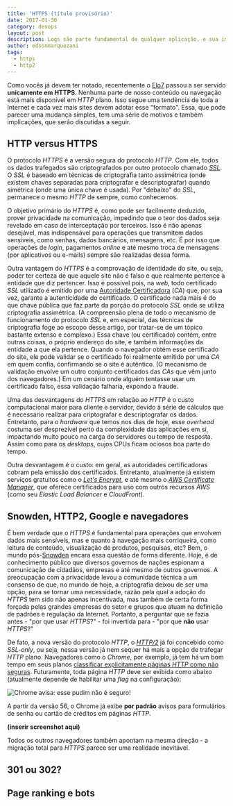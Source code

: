 ```yaml
---
title: 'HTTPS (título provisório)'
date: 2017-01-30
category: devops
layout: post
description: Logs são parte fundamental de qualquer aplicação, e sua importância é notada especialmente nos momentos mais difíceis. Neste artigo veremos como gerenciar esses dados de forma eficaz e versátil, provendo robustez e, ainda assim, facilitando o dia-a-dia de nossas colabores aqui no Elo7.
author: edsonmarquezani
tags:
  - https
  - http2
---
```


Como vocês já devem ter notado, recentemente o [Elo7](https://www.elo7.com.br) passou a ser servido **unicamente em HTTPS**. Nenhuma parte de nosso conteúdo ou navegação está mais disponível em _HTTP_ plano. Isso segue uma tendência de toda a Internet e cada vez mais sites devem adotar esse "formato". Essa, que pode parecer uma mudança simples, tem uma série de motivos e também implicações, que serão discutidas a seguir.

## HTTP versus HTTPS

O protocolo _HTTPS_ é a versão segura do protocolo _HTTP_. Com ele, todos os dados trafegados são criptografados por outro protocolo chamado [_SSL_](https://en.wikipedia.org/wiki/Transport_Layer_Security). O _SSL_ é baseado em técnicas de criptografia tanto assimétrica (onde existem chaves separadas para criptografar e descriptografar) quando simétrica (onde uma única chave é usada). Por "debaixo" do _SSL_, permanece o mesmo _HTTP_ de sempre, como conhecemos.

O objetivo primário do _HTTPS_ é, como pode ser facilmente deduzido, prover privacidade na comunicação, impedindo que o teor dos dados seja revelado em caso de interceptação por terceiros. Isso é não apenas desejável, mas indispensável para operações que transmitem dados sensíveis, como senhas, dados bancários, mensagens, etc. É por isso que operações de _login_, pagamentos _online_ e até mesmo troca de mensagens (por aplicativos ou e-mails) sempre são realizadas dessa forma.

Outra vantagem do _HTTPS_ é a comprovação de identidade do site, ou seja, poder ter certeza de que aquele site não é falso e que realmente pertence à entidade que diz pertencer. Isso é possível pois, na _web_, todo certificado _SSL_ utilizado é emitido por uma [Autoridade Certificadora](https://en.wikipedia.org/wiki/Certificate_authority) (_CA_) que, por sua vez, garante a autenticidade do certificado. O certificado nada mais é do que chave pública que faz parte da porção do protocolo _SSL_ onde se utiliza criptografia assimétrica. (A compreensão plena de todo o mecanismo de funcionamento do protocolo _SSL_ e, em especial, das técnicas de criptografia foge ao escopo desse artigo, por tratar-se de um tópico bastante extenso e complexo.) Essa chave (ou certificado) contém, entre outras coisas, o próprio endereço do site, e também informações da entidade a que ela pertence. Quando o navegador obtém esse certificado do site, ele pode validar se o certificado foi realmente emitido por uma _CA_ em quem confia, confirmando se o site é autêntico. (O mecanismo de validação envolve um outro conjunto certificados das _CAs_ que vêm junto dos navegadores.) Em um cenário onde alguém tentasse usar um certificado falso, essa validação falharia, expondo a fraude.

Uma das desvantagens do _HTTPS_ em relação ao _HTTP_ é o custo computacional maior para cliente e servidor, devido à série de cálculos que é necessário realizar para criptografar e descriptografar os dados. Entretanto, para o _hardware_ que temos nos dias de hoje, esse _overhead_ costuma ser desprezível perto da complexidade das aplicações em si, impactando muito pouco na carga do servidores ou tempo de resposta. Assim como para os _desktops_, cujos CPUs ficam ociosos boa parte do tempo.

Outra desvantagem é o custo: em geral, as autoridades certificadoras cobram pela emissão dos certificados. Entretanto, atualmente já existem serviços gratuitos como o [_Let's Encrypt_](https://letsencrypt.org/), e até mesmo o [_AWS Certificate Manager_](https://aws.amazon.com/pt/certificate-manager/), que oferece certificados para uso com outros recursos _AWS_ (como seu _Elastic Load Balancer_ e _CloudFront_).

## Snowden, HTTP2, Google e navegadores

É bem verdade que o _HTTPS_ é fundamental para operações que envolvem dados mais sensíveis, mas e quanto à navegação mais corriqueira, como leitura de conteúdo, visualização de produtos, pesquisas, etc? Bem, o mundo pós-[Snowden](https://en.wikipedia.org/wiki/Edward_Snowden) encara essa questão de forma diferente. Hoje, é de conhecimento público que diversos governos de nações espionam a comunicação de cidadãos, empresas e até mesmo de outros governos. A preocupação com a privacidade levou a comunidade técnica a um consenso de que, no mundo de hoje, a criptografia deixou de ser uma opção, para se tornar uma necessidade, razão pela qual a adoção do _HTTPS_ tem sido não apenas incentivada, mas também de certa forma forçada pelas grandes empresas do setor e grupos que atuam na definição de padrões e regulação da Internet. Portanto, a perguntar que se fazia antes - "por que usar _HTTPS_?" - foi invertida para - "por que **não** usar _HTTPS_?"

De fato, a nova versão do protocolo _HTTP_, o [_HTTP/2_](https://http2.github.io/) já foi concebido como _SSL-only_, ou seja, nessa versão já nem sequer há mais a opção de trafegar _HTTP_ plano. Navegadores como o _Chrome_, por exemplo, já tem há um bom tempo em seus planos [classificar explicitamente páginas _HTTP_ como não seguras](https://www.chromium.org/Home/chromium-security/marking-http-as-non-secure). Futuramente, toda página _HTTP_ deve ser exibida como abaixo (atualmente depende de habilitar uma _flag_ na configuração):

![Chrome avisa: esse pudim não é seguro!](../images/https-1.png)

A partir da versão 56, o Chrome já exibe **por padrão** avisos para formulários de senha ou cartão de créditos em páginas _HTTP_.

**(inserir screenshot aqui)**

Todos os outros navegadores também apontam na mesma direção - a migração total para _HTTPS_ parece ser uma realidade inevitável.

## 301 ou 302?

## Page ranking e bots
